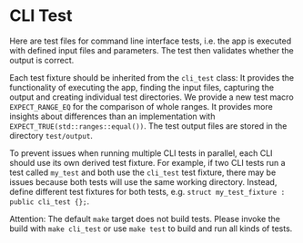 <!--
SPDX-FileCopyrightText: 2006-2024 Knut Reinert & Freie Universität Berlin
SPDX-FileCopyrightText: 2016-2024 Knut Reinert & MPI für molekulare Genetik
SPDX-License-Identifier: CC0-1.0
-->

# CLI Test

Here are test files for command line interface tests, i.e. the app is executed with defined input files and parameters.
The test then validates whether the output is correct.

Each test fixture should be inherited from the `cli_test` class: It provides the functionality of executing the app,
finding the input files, capturing the output and creating individual test directories.
We provide a new test macro `EXPECT_RANGE_EQ` for the comparison of whole ranges.
It provides more insights about differences than an implementation with `EXPECT_TRUE(std::ranges::equal())`.
The test output files are stored in the directory `test/output`.

To prevent issues when running multiple CLI tests in parallel, each CLI should use its own derived test fixture.
For example, if two CLI tests run a test called `my_test` and both use the `cli_test` test fixture, there may
be issues because both tests will use the same working directory. Instead, define different test fixtures for both
tests, e.g. `struct my_test_fixture : public cli_test {};`.

Attention: The default `make` target does not build tests.
Please invoke the build with `make cli_test` or use `make test` to build and run all kinds of tests.
